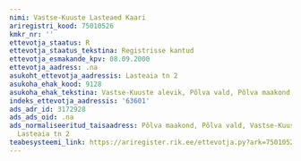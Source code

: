 ```yaml
---
nimi: Vastse-Kuuste Lasteaed Kaari
ariregistri_kood: 75010526
kmkr_nr: ''
ettevotja_staatus: R
ettevotja_staatus_tekstina: Registrisse kantud
ettevotja_esmakande_kpv: 08.09.2000
ettevotja_aadress: .na
asukoht_ettevotja_aadressis: Lasteaia tn 2
asukoha_ehak_kood: 9128
asukoha_ehak_tekstina: Vastse-Kuuste alevik, Põlva vald, Põlva maakond
indeks_ettevotja_aadressis: '63601'
ads_adr_id: 3172928
ads_ads_oid: .na
ads_normaliseeritud_taisaadress: Põlva maakond, Põlva vald, Vastse-Kuuste alevik,
  Lasteaia tn 2
teabesysteemi_link: https://ariregister.rik.ee/ettevotja.py?ark=75010526&ref=rekvisiidid
---
```

